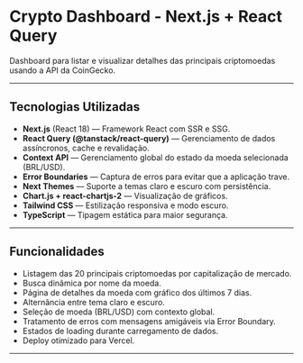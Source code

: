 # Crypto Dashboard - Next.js + React Query

Dashboard para listar e visualizar detalhes das principais criptomoedas usando a API da CoinGecko.

---

## Tecnologias Utilizadas

- **Next.js** (React 18) — Framework React com SSR e SSG.
- **React Query (@tanstack/react-query)** — Gerenciamento de dados assíncronos, cache e revalidação.
- **Context API** — Gerenciamento global do estado da moeda selecionada (BRL/USD).
- **Error Boundaries** — Captura de erros para evitar que a aplicação trave.
- **Next Themes** — Suporte a temas claro e escuro com persistência.
- **Chart.js + react-chartjs-2** — Visualização de gráficos.
- **Tailwind CSS** — Estilização responsiva e modo escuro.
- **TypeScript** — Tipagem estática para maior segurança.

---

## Funcionalidades

- Listagem das 20 principais criptomoedas por capitalização de mercado.
- Busca dinâmica por nome da moeda.
- Página de detalhes da moeda com gráfico dos últimos 7 dias.
- Alternância entre tema claro e escuro.
- Seleção de moeda (BRL/USD) com contexto global.
- Tratamento de erros com mensagens amigáveis via Error Boundary.
- Estados de loading durante carregamento de dados.
- Deploy otimizado para Vercel.

---

